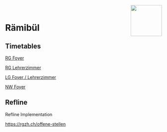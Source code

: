 
<img src="https://www.rgzh.ch/themes/AK/svg/rb/lion.svg" align="right" height="100" width="100" >
<br>

# Rämibül

## Timetables
[RG Foyer](https://iselin-it.github.io/Raemibuel/Timetables/RG_Foyer.html)

[RG Lehrerzimmer](https://iselin-it.github.io/Raemibuel/Timetables/RG_Lehrerzimmer.html)

[LG Foyer / Lehrerzimmer](https://iselin-it.github.io/Raemibuel/Timetables/LG_Foyer_Lehrerzimmer.html)

[NW Foyer](https://iselin-it.github.io/Raemibuel/Timetables/NW_Foyer.html)




## Refline
Refline Implementation

https://rgzh.ch/offene-stellen

